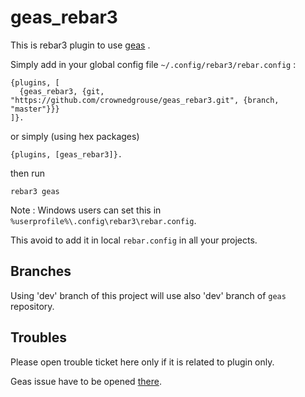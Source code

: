 # geas_rebar3

This is rebar3 plugin to use [geas](https://github.com/crownedgrouse/geas) .

Simply add in your global config file `~/.config/rebar3/rebar.config` :

```
{plugins, [
  {geas_rebar3, {git, "https://github.com/crownedgrouse/geas_rebar3.git", {branch, "master"}}}
]}.

```
or simply (using hex packages)

```
{plugins, [geas_rebar3]}.

```

then run 

```
rebar3 geas
```

Note : Windows users can set this in `%userprofile%\.config\rebar3\rebar.config`.

This avoid to add it in local `rebar.config` in all your projects.

## Branches

Using 'dev' branch of this project will use also 'dev' branch of `geas` repository.

## Troubles 
Please open trouble ticket here only if it is related to plugin only.

Geas issue have to be opened [there](https://github.com/crownedgrouse/geas/issues).
